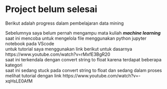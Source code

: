 <h1>Project belum selesai</h1>
<p>Berikut adalah progress dalam pembelajaran data mining</p>
<div>Sebelumnya saya belum pernah mengampu mata kuliah <b><i>machine learning</i></b></div>
<div>saat ini mencoba untuk mengelola file menggunakan python jupyter notebook pada VScode</div>
<div>untuk tutorial saya menggunakan link berikut untuk dasarnya https://www.youtube.com/watch?v=rMxfE3BgR20</div>
<div>saat ini terkendala dengan convert string to float karena terdapat beberapa kategori</div>
<div>saat ini sedang stuck pada convert string to float dan sedang dalam proses melihat tutorial dengan link https://www.youtube.com/watch?v=-xqHsLE0AfM</div>
